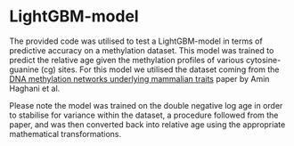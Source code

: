 # LightGBM-model
The provided code was utilised to test a LightGBM-model in terms of predictive accuracy on a methylation dataset. This model was trained to predict the relative age given the methylation profiles of various cytosine-guanine (cg) sites. For this model we utilised the dataset coming from the [DNA methylation networks underlying mammalian traits](https://www.science.org/doi/10.1126/science.abq5693) paper by Amin Haghani et al. 

Please note the model was trained on the double negative log age in order to stabilise for variance within the dataset, a procedure followed from the paper, and was then converted back into relative age using the appropriate mathematical transformations. 
